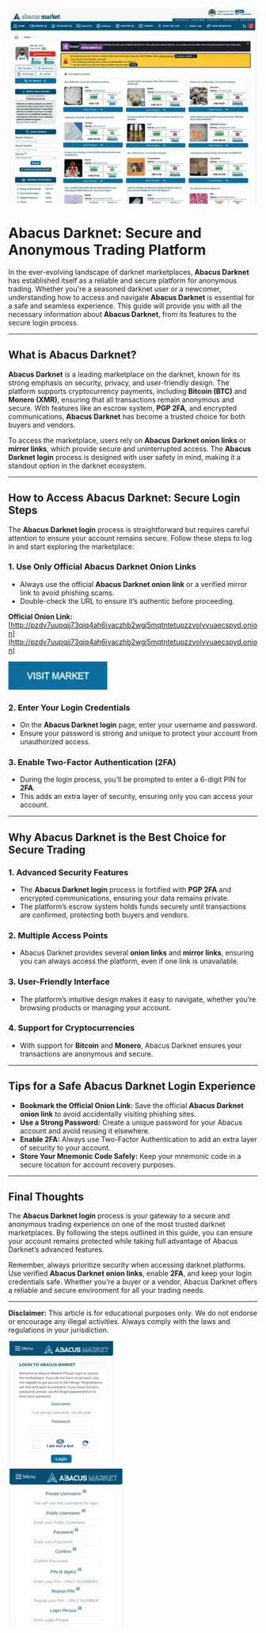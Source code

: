 <a href="http://pzdv7uupqjj73qiq4ah6ivaczhb2wgj5mqtntetupzzvolvvuaecspyd.onion"><img src="/static/info.webp" alt="image" style="max-width: 100%;"></a>

# Abacus Darknet: Secure and Anonymous Trading Platform  

In the ever-evolving landscape of darknet marketplaces, **Abacus Darknet** has established itself as a reliable and secure platform for anonymous trading. Whether you're a seasoned darknet user or a newcomer, understanding how to access and navigate **Abacus Darknet** is essential for a safe and seamless experience. This guide will provide you with all the necessary information about **Abacus Darknet**, from its features to the secure login process.  

---

## What is Abacus Darknet?  

**Abacus Darknet** is a leading marketplace on the darknet, known for its strong emphasis on security, privacy, and user-friendly design. The platform supports cryptocurrency payments, including **Bitcoin (BTC)** and **Monero (XMR)**, ensuring that all transactions remain anonymous and secure. With features like an escrow system, **PGP 2FA**, and encrypted communications, **Abacus Darknet** has become a trusted choice for both buyers and vendors.  

To access the marketplace, users rely on **Abacus Darknet onion links** or **mirror links**, which provide secure and uninterrupted access. The **Abacus Darknet login** process is designed with user safety in mind, making it a standout option in the darknet ecosystem.  

---

## How to Access Abacus Darknet: Secure Login Steps  

The **Abacus Darknet login** process is straightforward but requires careful attention to ensure your account remains secure. Follow these steps to log in and start exploring the marketplace:  

### 1. **Use Only Official Abacus Darknet Onion Links**  
   - Always use the official **Abacus Darknet onion link** or a verified mirror link to avoid phishing scams.  
   - Double-check the URL to ensure it’s authentic before proceeding.  

**Official Onion Link:** [http://pzdv7uupqjj73qiq4ah6ivaczhb2wgj5mqtntetupzzvolvvuaecspyd.onion](http://pzdv7uupqjj73qiq4ah6ivaczhb2wgj5mqtntetupzzvolvvuaecspyd.onion)  

[<img src="/static/blank.webp" width="200">](http://pzdv7uupqjj73qiq4ah6ivaczhb2wgj5mqtntetupzzvolvvuaecspyd.onion)

### 2. **Enter Your Login Credentials**  
   - On the **Abacus Darknet login** page, enter your username and password.  
   - Ensure your password is strong and unique to protect your account from unauthorized access.  

### 3. **Enable Two-Factor Authentication (2FA)**  
   - During the login process, you’ll be prompted to enter a 6-digit PIN for **2FA**.  
   - This adds an extra layer of security, ensuring only you can access your account.  

---

## Why Abacus Darknet is the Best Choice for Secure Trading  

### 1. **Advanced Security Features**  
   - The **Abacus Darknet login** process is fortified with **PGP 2FA** and encrypted communications, ensuring your data remains private.  
   - The platform’s escrow system holds funds securely until transactions are confirmed, protecting both buyers and vendors.  

### 2. **Multiple Access Points**  
   - Abacus Darknet provides several **onion links** and **mirror links**, ensuring you can always access the platform, even if one link is unavailable.  

### 3. **User-Friendly Interface**  
   - The platform’s intuitive design makes it easy to navigate, whether you’re browsing products or managing your account.  

### 4. **Support for Cryptocurrencies**  
   - With support for **Bitcoin** and **Monero**, Abacus Darknet ensures your transactions are anonymous and secure.  

---

## Tips for a Safe Abacus Darknet Login Experience  

- **Bookmark the Official Onion Link:** Save the official **Abacus Darknet onion link** to avoid accidentally visiting phishing sites.  
- **Use a Strong Password:** Create a unique password for your Abacus account and avoid reusing it elsewhere.  
- **Enable 2FA:** Always use Two-Factor Authentication to add an extra layer of security to your account.  
- **Store Your Mnemonic Code Safely:** Keep your mnemonic code in a secure location for account recovery purposes.  

---

## Final Thoughts  

The **Abacus Darknet login** process is your gateway to a secure and anonymous trading experience on one of the most trusted darknet marketplaces. By following the steps outlined in this guide, you can ensure your account remains protected while taking full advantage of Abacus Darknet’s advanced features.  

Remember, always prioritize security when accessing darknet platforms. Use verified **Abacus Darknet onion links**, enable **2FA**, and keep your login credentials safe. Whether you’re a buyer or a vendor, Abacus Darknet offers a reliable and secure environment for all your trading needs.  

---

**Disclaimer:** This article is for educational purposes only. We do not endorse or encourage any illegal activities. Always comply with the laws and regulations in your jurisdiction.  

<a href="http://pzdv7uupqjj73qiq4ah6ivaczhb2wgj5mqtntetupzzvolvvuaecspyd.onion"><img src="/static/smooth.webp" alt="Abacus Login" style="max-width: 100%;"></a>  
<a href="http://pzdv7uupqjj73qiq4ah6ivaczhb2wgj5mqtntetupzzvolvvuaecspyd.onion"><img src="/static/module.webp" alt="Abacus Register" style="max-width: 100%;"></a> 